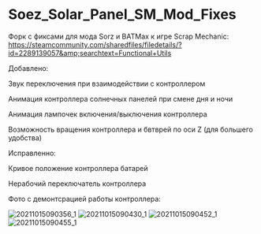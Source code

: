 # Soez_Solar_Panel_SM_Mod_Fixes
Форк с фиксами для мода Sorz и BATMax к игре Scrap Mechanic: https://steamcommunity.com/sharedfiles/filedetails/?id=2289139057&amp;searchtext=Functional+Utils

Добавлено:

Звук переключения при взаимодействии с контроллером

Анимация контроллера солнечных панелей при смене дня и ночи

Анимация лампочек включения/выключения контроллера

Возможность вращения контроллера и бвтврей по оси Z (для большего удобства)

Исправленно:

Кривое положение контроллера батарей

Нерабочий переключатель контроллера

Фото с демонтсрацией работы контроллера:

![20211015090356_1](https://user-images.githubusercontent.com/56871670/137440170-7dbbe2ed-9259-4f5d-ad54-d0ac6d28ef6a.jpg)
![20211015090430_1](https://user-images.githubusercontent.com/56871670/137440176-e93a5c48-0bfa-4dc2-bd2f-a7b608b2e6b0.jpg)
![20211015090452_1](https://user-images.githubusercontent.com/56871670/137440178-a7f8918f-2f57-4b05-809d-e5946cca305b.jpg)
![20211015090455_1](https://user-images.githubusercontent.com/56871670/137440182-99b2e65e-cc2d-4df7-8f69-e53a1333e1e9.jpg)
